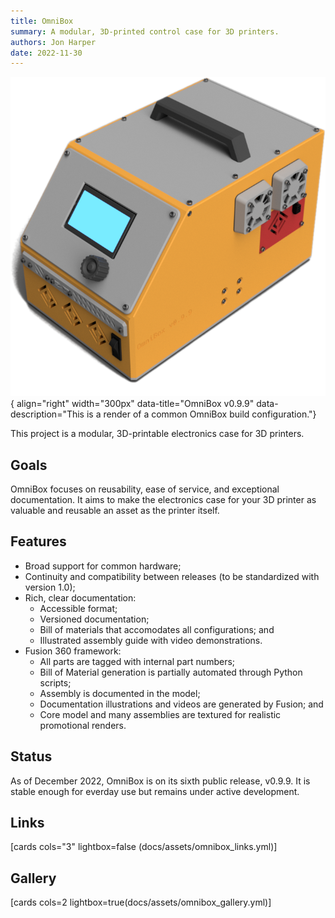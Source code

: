 ```yaml
---
title: OmniBox
summary: A modular, 3D-printed control case for 3D printers.
authors: Jon Harper
date: 2022-11-30
---
```


![omnibox render](../img/omnibox.png){ align="right" width="300px" data-title="OmniBox v0.9.9" data-description="This is a render of a common OmniBox build configuration."}

This project is a modular, 3D-printable electronics case for 3D printers.

## Goals

OmniBox focuses on reusability, ease of service, and exceptional documentation. It aims to make the electronics case for your 3D printer as valuable and reusable an asset as the printer itself.

## Features

- Broad support for common hardware;
- Continuity and compatibility between releases (to be standardized with version 1.0);
- Rich, clear documentation:
    - Accessible format;
    - Versioned documentation;
    - Bill of materials that accomodates all configurations; and
    - Illustrated assembly guide with video demonstrations.
- Fusion 360 framework:
    - All parts are tagged with internal part numbers;
    - Bill of Material generation is partially automated through Python scripts;
    - Assembly is documented in the model;
    - Documentation illustrations and videos are generated by Fusion; and
    - Core model and many assemblies are textured for realistic promotional renders.

## Status

As of December 2022, OmniBox is on its sixth public release, v0.9.9. It is stable enough for everday use but remains under active development.

## Links

[cards cols="3" lightbox=false (docs/assets/omnibox_links.yml)]

## Gallery

[cards cols=2 lightbox=true(docs/assets/omnibox_gallery.yml)]

[clock3]: clock3.md
[clockmaker]: clockmaker.md